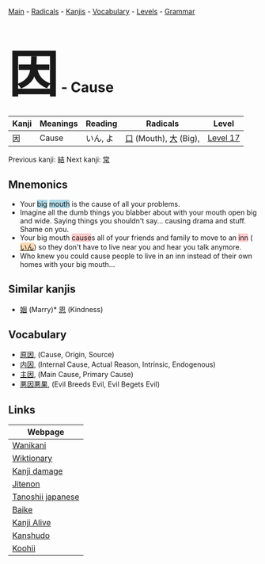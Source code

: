 <style> bigfont {font-size: 100px}</style>
[Main](../README.md) -
[Radicals](../radicals.md) -
[Kanjis](../kanjis.md) -
[Vocabulary](../vocabulary.md) -
[Levels](../levels.md) -
[Grammar](../grammar.md)
# <bigfont> 因</bigfont> - Cause 

| Kanji | Meanings | Reading | Radicals | Level |
| --- | --- | --- | --- | --- |
| 因 | Cause | いん, よ | [口](../radicals/口.md) (Mouth), [大](../radicals/大.md) (Big),  | [Level 17](../levels/wk_level17.md) |

Previous kanji: [結](結.md) Next kanji: [常](常.md) 

## Mnemonics
 * Your <span style="background-color:#ADD8E6"> big</span> <span style="background-color:#ADD8E6"> mouth</span> is the cause of all your problems.
* Imagine all the dumb things you blabber about with your mouth open big and wide. Saying things you shouldn't say... causing drama and stuff. Shame on you.
* Your big mouth <span style="background-color:#ffcccb"> cause</span>s all of your friends and family to move to an <span style="background-color:#ffcccb"> inn</span> (<span style="background-color:#fed8b1"> [いん](https://jisho.org/search/いん)</span>) so they don't have to live near you and hear you talk anymore. 
* Who knew you could cause people to live in an inn instead of their own homes with your big mouth...


## Similar kanjis
 * [姻](姻.md) (Marry)* [恩](恩.md) (Kindness)


## Vocabulary
 * [原因](../vocabulary/因.md), (Cause, Origin, Source)
* [内因](../vocabulary/因.md), (Internal Cause, Actual Reason, Intrinsic, Endogenous)
* [主因](../vocabulary/因.md), (Main Cause, Primary Cause)
* [悪因悪果](../vocabulary/因.md), (Evil Breeds Evil, Evil Begets Evil)



## Links 

| Webpage |
| --- |
| [Wanikani          ](https://www.wanikani.com/kanji/因) |
| [Wiktionary        ](https://en.wiktionary.org/wiki/因) |
| [Kanji damage      ](http://www.kanjidamage.com/kanji/search?utf8=✓&q=因) |
| [Jitenon           ](https://jitenon.com/kanji/因) |
| [Tanoshii japanese ](https://www.tanoshiijapanese.com/dictionary/kanji.cfm?k=因) |
| [Baike             ](https://baike.baidu.com/item/因) |
| [Kanji Alive       ](https://app.kanjialive.com/因) |
| [Kanshudo          ](https://www.kanshudo.com/searchmn?q=因) |
| [Koohii            ](https://kanji.koohii.com/study/kanji/因) |

